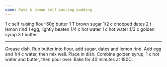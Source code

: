 ```yaml
---
name: Date & lemon self saucing pudding
---
```


1 c self raising flour
60g butter
1 T brown sugar
1/2 c chopped dates
2 t lemon rind
1 egg, lightly beaten
1/4 c hot water
1 c hot water
1/3 c golden syrup
3 t butter

---

Grease dish.  Rub butter into flour, add sugar, dates and lemon rind.  Add egg and 1/4 c water, then mix well.  Place in dish.  Combine golden syrup, 1 c hot water and butter, then pour over.  Bake for 40 minutes at 180C.

